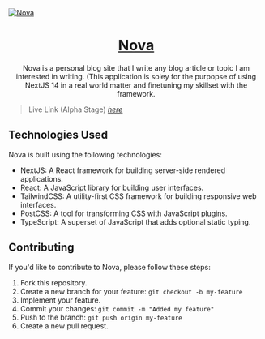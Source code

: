 <a href="https://nova-bg.vercel.app/">
  <img alt="Nova" align="center" src="https://nova-bg.vercel.app/readmebanner.jpg">
  <h1 align="center">Nova</h1>
</a>

<p align="center">Nova is a personal blog site that I write any blog article or topic I am interested in writing. (This application is soley for the purpopse of using NextJS 14 in a real world matter and finetuning my skillset with the framework.</p>

> Live Link (Alpha Stage) [_here_](https://nova-bg.vercel.app/)

## Technologies Used

Nova is built using the following technologies:

-   NextJS: A React framework for building server-side rendered applications.
-   React: A JavaScript library for building user interfaces.
-   TailwindCSS: A utility-first CSS framework for building responsive web interfaces.
-   PostCSS: A tool for transforming CSS with JavaScript plugins.
-   TypeScript: A superset of JavaScript that adds optional static typing.

## Contributing

If you'd like to contribute to Nova, please follow these steps:

1. Fork this repository.
2. Create a new branch for your feature: `git checkout -b my-feature`
3. Implement your feature.
4. Commit your changes: `git commit -m "Added my feature"`
5. Push to the branch: `git push origin my-feature`
6. Create a new pull request.
